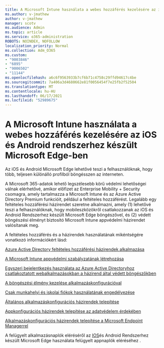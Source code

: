 ```yaml
---
title: A Microsoft Intune használata a webes hozzáférés kezelésére az iOS és Android rendszerhez készült Microsoft Edge-ben
ms.author: v-jmathew
author: v-jmathew
manager: scotv
ms.audience: Admin
ms.topic: article
ms.service: o365-administration
ROBOTS: NOINDEX, NOFOLLOW
localization_priority: Normal
ms.collection: Adm_O365
ms.custom:
- "9003846"
- "6895"
- "9006502"
- "11144"
ms.openlocfilehash: a6c6f9563933b7cf6b71c4758c29ffd94617c4be
ms.sourcegitcommit: 7a406a3d4680662e81f0056454f7e25fb2f52504
ms.translationtype: MT
ms.contentlocale: hu-HU
ms.lasthandoff: 06/17/2021
ms.locfileid: "52989675"
---
```

# <a name="use-microsoft-intune-to-manage-web-access-in-microsoft-edge-for-ios-and-android"></a>A Microsoft Intune használata a webes hozzáférés kezelésére az iOS és Android rendszerhez készült Microsoft Edge-ben

Az iOS és Android Microsoft Edge lehetővé teszi a felhasználóknak, hogy több, teljesen különálló profilból böngésszen az interneten.

A Microsoft 365-adatok lehető legszélesebb körű védelmi lehetőségei válnak elérhetővé, amikor előfizet az Enterprise Mobility + Security csomagra, amely tartalmazza a Microsoft Intune és az Azure Active Directory Premium funkcióit, például a feltételes hozzáférést. Legalább egy feltételes hozzáférési házirendet szeretne alkalmazni, amely (1) lehetővé teszi a felhasználóknak, hogy mobileszközökről csatlakozzanak az iOS és Android Rendszerhez készült Microsoft Edge böngészővel, és (2) védett böngészési élményt biztosító Microsoft Intune appvédelmi házirendet valósítanak meg.

A feltételes hozzáférés és a házirendek használatának mikéntségére vonatkozó információkért lásd:

[Azure Active Directory feltételes hozzáférési házirendek alkalmazása](https://go.microsoft.com/fwlink/?linkid=2132481)

[A Microsoft Intune appvédelmi szabályzatának létrehozása](https://go.microsoft.com/fwlink/?linkid=2132651)

[Egyszeri bejelentkezés használata az Azure Active Directoryhoz csatlakoztatott webalkalmazásokban a házirend által védett böngészőkben](https://go.microsoft.com/fwlink/?linkid=2132482)

[A böngészési élmény kezelése alkalmazáskonfigurációval](https://go.microsoft.com/fwlink/?linkid=2132483)

[Csak munkahelyi és iskolai fiókok használatának engedélyezése](https://go.microsoft.com/fwlink/?linkid=2132652)

[Általános alkalmazáskonfigurációs házirendek telepítése](https://go.microsoft.com/fwlink/?linkid=2132653)

[Appkonfigurációs házirendek telepítése az adatvédelem érdekében](https://go.microsoft.com/fwlink/?linkid=2132654)

[Alkalmazáskonfigurációs házirendek telepítése a Microsoft Endpoint Managerrel](https://go.microsoft.com/fwlink/?linkid=2132707)

A felügyelt alkalmazásnaplók eléréséről az [IOS](https://go.microsoft.com/fwlink/?linkid=2132578)és Android Rendszerhez készült Microsoft Edge használata felügyelt appnaplók eléréséhez .
